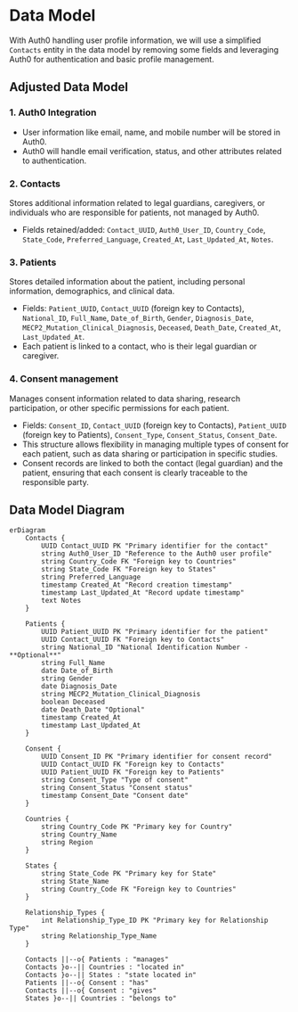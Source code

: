 # Data Model

With Auth0 handling user profile information, we will use a simplified `Contacts` entity in the data model by removing some fields and leveraging Auth0 for authentication and basic profile management.

## Adjusted Data Model

### 1. Auth0 Integration
- User information like email, name, and mobile number will be stored in Auth0.
- Auth0 will handle email verification, status, and other attributes related to authentication.

### 2. Contacts
Stores additional information related to legal guardians, caregivers, or individuals who are responsible for patients, not managed by Auth0.
  - Fields retained/added: `Contact_UUID`, `Auth0_User_ID`, `Country_Code`, `State_Code`, `Preferred_Language`, `Created_At`, `Last_Updated_At`, `Notes`.

### 3. Patients
Stores detailed information about the patient, including personal information, demographics, and clinical data.
  - Fields: `Patient_UUID`, `Contact_UUID` (foreign key to Contacts), `National_ID`, `Full_Name`, `Date_of_Birth`, `Gender`, `Diagnosis_Date`, `MECP2_Mutation_Clinical_Diagnosis`, `Deceased`, `Death_Date`, `Created_At`, `Last_Updated_At`.
  - Each patient is linked to a contact, who is their legal guardian or caregiver.

### 4. Consent management
Manages consent information related to data sharing, research participation, or other specific permissions for each patient.
  - Fields: `Consent_ID`, `Contact_UUID` (foreign key to Contacts), `Patient_UUID` (foreign key to Patients), `Consent_Type`, `Consent_Status`, `Consent_Date`.
  - This structure allows flexibility in managing multiple types of consent for each patient, such as data sharing or participation in specific studies.
  - Consent records are linked to both the contact (legal guardian) and the patient, ensuring that each consent is clearly traceable to the responsible party.

## Data Model Diagram

```mermaid
erDiagram
    Contacts {
        UUID Contact_UUID PK "Primary identifier for the contact"
        string Auth0_User_ID "Reference to the Auth0 user profile"
        string Country_Code FK "Foreign key to Countries"
        string State_Code FK "Foreign key to States"
        string Preferred_Language
        timestamp Created_At "Record creation timestamp"
        timestamp Last_Updated_At "Record update timestamp"
        text Notes
    }

    Patients {
        UUID Patient_UUID PK "Primary identifier for the patient"
        UUID Contact_UUID FK "Foreign key to Contacts"
        string National_ID "National Identification Number - **Optional**"
        string Full_Name
        date Date_of_Birth
        string Gender
        date Diagnosis_Date
        string MECP2_Mutation_Clinical_Diagnosis
        boolean Deceased
        date Death_Date "Optional"
        timestamp Created_At
        timestamp Last_Updated_At
    }

    Consent {
        UUID Consent_ID PK "Primary identifier for consent record"
        UUID Contact_UUID FK "Foreign key to Contacts"
        UUID Patient_UUID FK "Foreign key to Patients"
        string Consent_Type "Type of consent"
        string Consent_Status "Consent status"
        timestamp Consent_Date "Consent date"
    }

    Countries {
        string Country_Code PK "Primary key for Country"
        string Country_Name
        string Region
    }

    States {
        string State_Code PK "Primary key for State"
        string State_Name
        string Country_Code FK "Foreign key to Countries"
    }

    Relationship_Types {
        int Relationship_Type_ID PK "Primary key for Relationship Type"
        string Relationship_Type_Name
    }

    Contacts ||--o{ Patients : "manages"
    Contacts }o--|| Countries : "located in"
    Contacts }o--|| States : "state located in"
    Patients ||--o{ Consent : "has"
    Contacts ||--o{ Consent : "gives"
    States }o--|| Countries : "belongs to"
```
